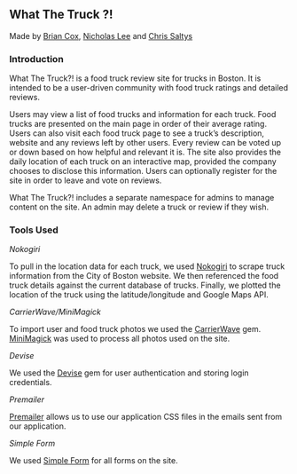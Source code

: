 ## What The Truck ?!

Made by [Brian Cox](https://github.com/briancox730), [Nicholas Lee](https://github.com/Maimer) and [Chris Saltys](https://github.com/saltys)

### Introduction

What The Truck?! is a food truck review site for trucks in Boston. It is intended to be a user-driven community with food truck ratings and detailed reviews.

Users may view a list of food trucks and information for each truck. Food trucks are presented on the main page in order of their average rating. Users can also visit each food truck page to see a truck’s description, website and any reviews left by other users. Every review can be voted up or down based on how helpful and relevant it is. The site also provides the daily location of each truck on an interactive map, provided the company chooses to disclose this information. Users can optionally register for the site in order to leave and vote on reviews.

What The Truck?! includes a separate namespace for admins to manage content on the site. An admin may delete a truck or review if they wish.

### Tools Used

_Nokogiri_

To pull in the location data for each truck, we used [Nokogiri](https://github.com/sparklemotion/nokogiri) to scrape truck information from the City of Boston website. We then referenced the food truck details against the current database of trucks. Finally, we plotted the location of the truck using the latitude/longitude and Google Maps API.

_CarrierWave/MiniMagick_

To import user and food truck photos we used the [CarrierWave](https://github.com/carrierwaveuploader/carrierwave) gem. [MiniMagick](https://github.com/minimagick/minimagick) was used to process all photos used on the site.

_Devise_

We used the [Devise](https://github.com/plataformatec/devise) gem for user authentication and storing login credentials.

_Premailer_

[Premailer](https://github.com/fphilipe/premailer-rails) allows us to use our application CSS files in the emails sent from our application.

_Simple Form_

We used [Simple Form](https://github.com/plataformatec/simple_form) for all forms on the site.
